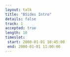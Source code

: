 ```yaml
---
layout: talk
title: "BSides Intro"
details: false
track: 1
accepted: true
length: 10
timeslot:
 start: 2000-01-01 10:45:00
 end: 2000-01-01 11:00:00
---
```


<!-- empty //-->
